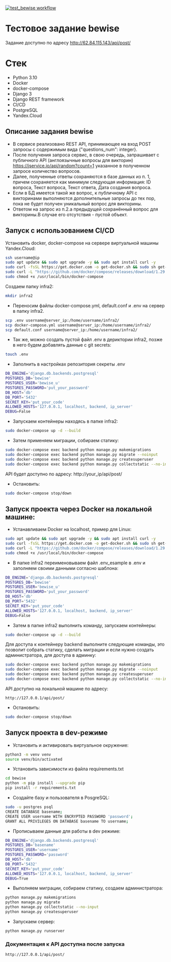 [![test_bewise workflow](https://github.com/themasterid/test_bewise/actions/workflows/test_bewise.yml/badge.svg)](https://github.com/themasterid/test_bewise/actions/workflows/test_bewise.yml)
# Тестовое задание bewise

Задание доступно по адресу http://62.84.115.143/api/post/

# Стек
- Python 3.10
- Docker
- docker-compose
- Django 3
- Django REST framework
- CI/CD
- PostgreSQL
- Yandex.Cloud

## Описание задания bewise
- В сервисе реализовано REST API, принимающее на вход POST запросы с содержимым вида {"questions_num": integer}.
- После получения запроса сервис, в свою очередь, запрашивает с публичного API (англоязычные вопросы для викторин) https://jservice.io/api/random?count=1 указанное в полученном запросе количество вопросов.
- Далее, полученные ответы сохраняются в базе данных из п. 1, причем сохраняется как минимум следующая информация: ID вопроса, Текст вопроса, Текст ответа, Дата создания вопроса.
- Если в БД имеется такой же вопрос, к публичному API с викторинами выполняются дополнительные запросы до тех пор, пока не будет получен уникальный вопрос для викторины.
- Ответом на запрос из п.2.a предыдущей сохранённый вопрос для викторины.В случае его отсутствия - пустой объект.


## Запуск с использованием CI/CD

Установить docker, docker-compose на сервере виртуальной машины Yandex.Cloud:
```bash
ssh username@ip
sudo apt update && sudo apt upgrade -y && sudo apt install curl -y
sudo curl -fsSL https://get.docker.com -o get-docker.sh && sudo sh get-docker.sh && sudo rm get-docker.sh
sudo curl -L "https://github.com/docker/compose/releases/download/1.29.2/docker-compose-$(uname -s)-$(uname -m)" -o /usr/local/bin/docker-compose
sudo chmod +x /usr/local/bin/docker-compose
```
Создаем папку infra2:
```bash
mkdir infra2
```
- Переносим файлы docker-compose.yml, default.conf и .env на сервер в папку infra2.

```bash
scp .env username@server_ip:/home/username/infra2/
scp docker-compose.yml username@server_ip:/home/username/infra2/
scp default.conf username@server_ip:/home/username/infra2/
```
- Так же, можно создать пустой файл .env в дериктории infra2, позже в него будем добавлять данные с git secrets:

```bash
touch .env
```
- Заполнить в настройках репозитория секреты .env

```bash
DB_ENGINE='django.db.backends.postgresql'
POSTGRES_DB='bewise'
POSTGRES_USER='bewise_u'
POSTGRES_PASSWORD='put_your_password'
DB_HOST='db'
DB_PORT='5432'
SECRET_KEY='put_your_code'
ALLOWED_HOSTS='127.0.0.1, localhost, backend, ip_server'
DEBUG=False
```
- Запускаем контейнеры находясь в папке infra2:
```bash
sudo docker-compose up -d --build
```
- Затем применяем миграции, собираем статику:
```bash
sudo docker-compose exec backend python manage.py makemigrations
sudo docker-compose exec backend python manage.py migrate --noinput 
sudo docker-compose exec backend python manage.py createsuperuser
sudo docker-compose exec backend python manage.py collectstatic --no-input
```

API будет доступно по адресу: http://your_ip/api/post/

- Остановить:
```bash
sudo docker-compose stop/down
```


## Запуск проекта через Docker на локальной машине:
- Устанавливаем Docker на localhost, пример для Linux:

```bash
sudo apt update && sudo apt upgrade -y && sudo apt install curl -y
sudo curl -fsSL https://get.docker.com -o get-docker.sh && sudo sh get-docker.sh && sudo rm get-docker.sh
sudo curl -L "https://github.com/docker/compose/releases/download/1.29.2/docker-compose-$(uname -s)-$(uname -m)" -o /usr/local/bin/docker-compose
sudo chmod +x /usr/local/bin/docker-compose
```

- В папке infra2 переименовываем файл .env_esample в .env и заполняем своими данными согласно шаблона:

```bash
DB_ENGINE='django.db.backends.postgresql'
POSTGRES_DB='bewise'
POSTGRES_USER='bewise_u'
POSTGRES_PASSWORD='put_your_password'
DB_HOST='db'
DB_PORT='5432'
SECRET_KEY='put_your_code'
ALLOWED_HOSTS='127.0.0.1, localhost, backend, ip_server'
DEBUG=False
```

- Затем в папке infra2 выполнить команду, запускаем контейнеры:

```bash
sudo docker-compose up -d --build
```

Для доступа к контейнеру backend выполните следующие команды, это позволит собрать статику, сделать миграции и если нужно создать администратора, для доступа в админку:

```bash
sudo docker-compose exec backend python manage.py makemigrations
sudo docker-compose exec backend python manage.py migrate --noinput 
sudo docker-compose exec backend python manage.py createsuperuser
sudo docker-compose exec backend python manage.py collectstatic --no-input
```

API доступно на локальной машине по адресу: 
```text
http://127.0.0.1/api/post/
```
- Остановить:
```bash
sudo docker-compose stop/down
```


## Запуск проекта в dev-режиме

- Установить и активировать виртуальное окружение:

```bash
python3 -m venv venv
source venv/bin/activated
```

- Установить зависимости из файла requirements.txt

```bash
cd bewise
python -m pip install --upgrade pip
pip install -r requirements.txt
```
- Создайте базу и пользователя в PosgreSQL:
```bash
sudo -u postgres psql
CREATE DATABASE basename;
CREATE USER username WITH ENCRYPTED PASSWORD 'password';
GRANT ALL PRIVILEGES ON DATABASE basename TO username;
```

- Прописываем данные для работы в dev режиме:

```bash
DB_ENGINE='django.db.backends.postgresql'
POSTGRES_DB='basename'
POSTGRES_USER='username'
POSTGRES_PASSWORD='password'
DB_HOST='db'
DB_PORT='5432'
SECRET_KEY='put_your_code'
ALLOWED_HOSTS='127.0.0.1, localhost, backend, ip_server'
DEBUG=True
```

- Выполняем миграции, собираем статику, создаем администратора:

```bash
python manage.py makemigrations
python manage.py migrate
python manage.py collectstatic --no-input
python manage.py createsuperuser
```

- Запускаем сервер:
```bash
python manage.py runserver
```

### Документация к API доступна после запуска
```text
http://127.0.0.1/api/post/
```
